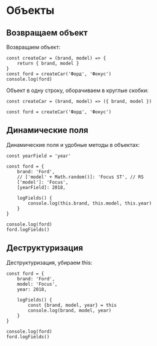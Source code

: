 # Объекты

## Возвращаем объект
Возвращаем объект:

    const createCar = (brand, model) => { 
        return { brand, model }
    }
    const ford = createCar('Форд', 'Фокус')
    console.log(ford)

Объект в одну строку, оборачиваем в круглые скобки:

    const createCar = (brand, model) => ({ brand, model })
    
    const ford = createCar('Форд', 'Фокус')

## Динамические поля
Динамические поля и удобные методы в объектах:

    const yearField = 'year'

    const ford = {
        brand: 'Ford',
        // ['model' + Math.random()]: 'Focus ST', // RS
        ['model']: 'Focus',
        [yearField]: 2018,

        logFields() {
            console.log(this.brand, this.model, this.year)
        }
    }

    console.log(ford)
    ford.logFields()

## Деструктуризация
Деструктуризация, убираем this:

    const ford = {
        brand: 'Ford',
        model: 'Focus',
        year: 2018,

        logFields() {
            const {brand, model, year} = this
            console.log(brand, model, year)
        }
    }

    console.log(ford)
    ford.logFields()

